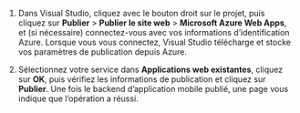 
1. Dans Visual Studio, cliquez avec le bouton droit sur le projet, puis cliquez sur **Publier** > **Publier le site web** > **Microsoft Azure Web Apps**, et (si nécessaire) connectez-vous avec vos informations d’identification Azure. Lorsque vous vous connectez, Visual Studio télécharge et stocke vos paramètres de publication depuis Azure.

2. Sélectionnez votre service dans **Applications web existantes**, cliquez sur **OK**, puis vérifiez les informations de publication et cliquez sur **Publier**. Une fois le backend d’application mobile publié, une page vous indique que l’opération a réussi.

<!---HONumber=Oct15_HO3-->